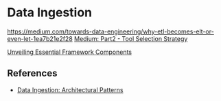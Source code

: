# Data Ingestion

https://medium.com/towards-data-engineering/why-etl-becomes-elt-or-even-let-1ea7b21e2f28
[Medium: Part2 - Tool Selection Strategy](https://medium.com/the-modern-scientist/data-ingestion-part-2-tool-selection-strategy-07c6ca7aeddb)

[Unveiling Essential Framework Components](https://rkniyer999.medium.com/demystifying-data-ingestion-unveiling-essential-framework-components-in-a-data-lake-0ac448ac8918)

## References

* [Data Ingestion: Architectural Patterns](https://medium.com/@meskensjan/the-art-of-data-ingestion-powering-analytics-from-operational-sources-467552d6c9a2)
